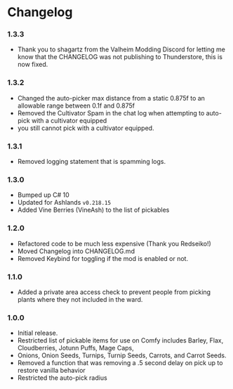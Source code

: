 ﻿# Changelog

### 1.3.3

  * Thank you to shagartz from the Valheim Modding Discord for letting me know that the CHANGELOG was not publishing to Thunderstore, this is now fixed.

### 1.3.2

  * Changed the auto-picker max distance from a static 0.875f to an allowable range between 0.1f and 0.875f
  * Removed the Cultivator Spam in the chat log when attempting to auto-pick with a cultivator equipped
  * you still cannot pick with a cultivator equipped.

### 1.3.1

  * Removed logging statement that is spamming logs.

### 1.3.0

  * Bumped up <LangVersion> C# 10
  * Updated for Ashlands `v0.218.15`
  * Added Vine Berries (VineAsh) to the list of pickables

### 1.2.0

  * Refactored code to be much less expensive (Thank you Redseiko!)
  * Moved Changelog into CHANGELOG.md 
  * Removed Keybind for toggling if the mod is enabled or not.

### 1.1.0

  * Added a private area access check to prevent people from picking plants where they not included in the ward.

### 1.0.0

  * Initial release.
  * Restricted list of pickable items for use on Comfy includes Barley, Flax, Cloudberries, Jotunn Puffs, Mage Caps,
  * Onions, Onion Seeds, Turnips, Turnip Seeds, Carrots, and Carrot Seeds.
  * Removed a function that was removing a .5 second delay on pick up to restore vanilla behavior
  * Restricted the auto-pick radius